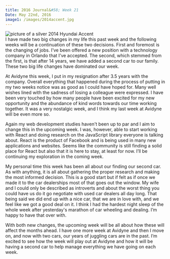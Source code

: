 ```yaml
---
title: 2016 Journal&#58; Week 21
Date: May 22nd, 2016
image1: /images/2014accent.jpg
---
```

<div class='images'>
<img src="{{ page.image1 }}" alt="picture of a silver 2014 Hyundai Accent" />
</div>
I have made two big changes in my life this past week and the following weeks will be a continuation of these two decisions. First and foremost is the changing of jobs. I’ve been offered a new position with a technology company in Orlando that I’ve accepted. The second, which stemmed from the first, is that after 14 years, we have added a second car to our family. These two big life changes have dominated our week.

At Avidyne this week, I put in my resignation after 3.5 years with the company. Overall everything that happened during the process of putting in my two weeks notice was as good as I could have hoped for. Many well wishes lined with the sadness of losing a colleague were expressed. I have been very touched by how many people have been excited for my new opportunity and the abundance of kind words towards our time working together. It was a very nostalgic week, and I think my last week at Avidyne will be even more so.

Again my web development studies haven't been up to par and I aim to change this in the upcoming week. I was, however, able to start working with React and doing research on the JavaScript library everyone is talking about. React is the product of Facebook and is being used in many new applications and websites. Seems like the community is still finding a solid place for React but also that it is here to stay, at least for now. I’ll be continuing my exploration in the coming week.

My personal time this week has been all about our finding our second car. As with anything, it is all about gathering the proper research and making the most informed decision. This is a good start but if felt as if once we made it to the car dealerships most of that goes out the window. My wife and I could only be described as introverts and about the worst thing you could have us do it go negotiate with used car dealers all day long. That being said we did end up with a nice car, that we are in love with, and we feel like we got a good deal on it. I think I had the hardest night sleep of the whole week after yesterday's marathon of car wheeling and dealing. I’m happy to have that over with.

With both new changes, the upcoming week will be all about how these will affect the months ahead. I have one more week at Avidyne and then I move on, and now with two cars, our years of juggling cars are in the past. I’m excited to see how the week will play out at Avidyne and how it will be having a second car to help manage everything we have going on each week.
